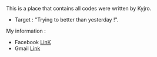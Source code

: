  This is a place that contains all codes were written by Kyjro.
- Target : "Trying to better than yesterday !".

My information : 
 - Facebook [LinK](https://www.facebook.com/ShoyaIshidaa/)
 - Gmail [Link](dangtranvuhai861@gmail.com)
